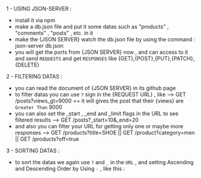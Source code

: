 <!-- * JSON SERVER TUTORIAL -->
1 - USING JSON-SERVER : 
- install it via npm
- make a db.json file and put it some datas such as "products" , "comments" , "posts" , etc. in it
- make the {JSON SERVER} watch the db.json file by using the command : json-server db.json
- you will get the ports from {JSON SERVER} now , and can access to it and send `REQUESTS` and get `RESPONSES` like {GET},{POST},{PUT},{PATCH},{DELETE}

2 - FILTERING DATAS : 
- you can read the document of {JSON SERVER} in its github page
- to filter datas you can use `?` sign in the {REQUEST URL} , like --> GET /posts?views_gt=9000 == it will gives the post that their {views} are `Greater Than` 9000
- you can also set the _start , _end and _limit flags in the URL to see filtered results --> GET /posts?_start=10&_end=20 
- and also you can filter your URL for getting only one or maybe more responses --> GET /products?title=SHOE || GET /product?category=men || GET /products?off=true
  
3 - SORTING DATAS :
- to sort the datas we again use `?` and `_` in the `URL` , and setting Ascending and Descending Order by Using `-` , like this : 